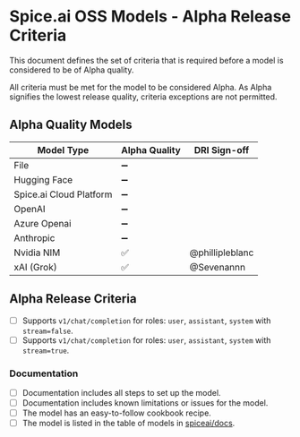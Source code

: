 # Spice.ai OSS Models - Alpha Release Criteria

This document defines the set of criteria that is required before a model is considered to be of Alpha quality.

All criteria must be met for the model to be considered Alpha. As Alpha signifies the lowest release quality, criteria exceptions are not permitted.

## Alpha Quality Models

| Model Type              | Alpha Quality | DRI Sign-off    |
| ----------------------- | ------------- | --------------- |
| File                    | ➖            |                 |
| Hugging Face            | ➖            |                 |
| Spice.ai Cloud Platform | ➖            |                 |
| OpenAI                  | ➖            |                 |
| Azure Openai            | ➖            |                 |
| Anthropic               | ➖            |                 |
| Nvidia NIM              | ✅            | @phillipleblanc |
| xAI (Grok)              | ✅            | @Sevenannn      |

## Alpha Release Criteria

- [ ] Supports `v1/chat/completion` for roles: `user`, `assistant`, `system` with `stream=false`.
- [ ] Supports `v1/chat/completion` for roles: `user`, `assistant`, `system` with `stream=true`.

### Documentation

- [ ] Documentation includes all steps to set up the model.
- [ ] Documentation includes known limitations or issues for the model.
- [ ] The model has an easy-to-follow cookbook recipe.
- [ ] The model is listed in the table of models in [spiceai/docs](https://github.com/spiceai/docs).
